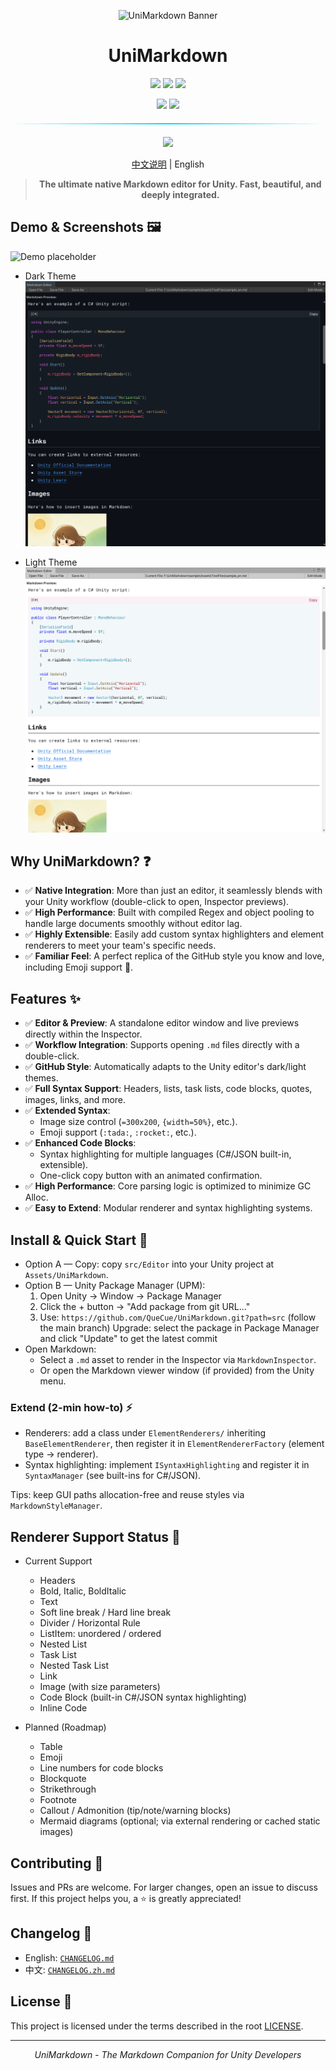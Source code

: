 <div align="center">

![UniMarkdown Banner](https://capsule-render.vercel.app/api?type=waving&color=gradient&height=120&text=UniMarkdown&fontAlign=50&fontAlignY=35&fontSize=40&animation=fadeIn)

# UniMarkdown
<p>
  <img src="https://img.shields.io/badge/Unity-2021.3%2B-4ecdc4?style=for-the-badge&logo=unity&logoColor=white&labelColor=1a1a2e"/>
  <img src="https://img.shields.io/badge/Editor-Extension-ff6b6b?style=for-the-badge&logo=unity&logoColor=white&labelColor=1a1a2e"/>
    <a href="LICENSE"><img src="https://img.shields.io/badge/License-MIT-yellow?style=for-the-badge&logoColor=white&labelColor=1a1a2e"/></a>
</p>
<p>
  <img src="https://img.shields.io/badge/C%23-Editor%20Tools-7289da?style=for-the-badge&logo=.Net&logoColor=white&labelColor=1a1a2e"/>
  <a href="https://unity.com"><img src="https://img.shields.io/badge/Made%20with-Unity-07c160?style=for-the-badge&logo=unity&logoColor=white&labelColor=1a1a2e"/></a>
</p>

<div align="center">
  <div style="width: 100%; height: 2px; margin: 20px 0; background: linear-gradient(90deg, transparent, #00d9ff, transparent);"></div>
</div>

<div align="center">
  <a href="#-quick-start" style="text-decoration: none;">
    <img src="https://img.shields.io/badge/Quick%20Start-Get%20Started%20Now-00d9ff?style=for-the-badge&logo=rocket&logoColor=white&labelColor=1a1a2e">
  </a>
</div>

<p/>
<p/>

[中文说明](./README.zh.md) | English

> **The ultimate native Markdown editor for Unity. Fast, beautiful, and deeply integrated.**

</div>

<!-- Dynamic badges (uncomment and replace OWNER/REPO after publishing)
[![Stars](https://img.shields.io/github/stars/OWNER/REPO?style=social)](https://github.com/OWNER/REPO/stargazers)
[![Issues](https://img.shields.io/github/issues/OWNER/REPO)](https://github.com/OWNER/REPO/issues)
[![Last Commit](https://img.shields.io/github/last-commit/OWNER/REPO)](https://github.com/OWNER/REPO/commits)
[![Release](https://img.shields.io/github/v/release/OWNER/REPO)](https://github.com/OWNER/REPO/releases)
-->

## Demo & Screenshots 🖼️

![Demo placeholder](image/preview.gif)
<div>
<p/>

- Dark Theme
![Preview dark placeholder](image/preview-dark.png)
<p/>

- Light Theme
![Preview light placeholder](image/preview-light.png)
</div>

## Why UniMarkdown? ❓

-   ✅ **Native Integration**: More than just an editor, it seamlessly blends with your Unity workflow (double-click to open, Inspector previews).
-   ✅ **High Performance**: Built with compiled Regex and object pooling to handle large documents smoothly without editor lag.
-   ✅ **Highly Extensible**: Easily add custom syntax highlighters and element renderers to meet your team's specific needs.
-   ✅ **Familiar Feel**: A perfect replica of the GitHub style you know and love, including Emoji support 🎉.


## Features ✨

-   ✅ **Editor & Preview**: A standalone editor window and live previews directly within the Inspector.
-   ✅ **Workflow Integration**: Supports opening `.md` files directly with a double-click.
-   ✅ **GitHub Style**: Automatically adapts to the Unity editor's dark/light themes.
-   ✅ **Full Syntax Support**: Headers, lists, task lists, code blocks, quotes, images, links, and more.
-   ✅ **Extended Syntax**:
    -   Image size control (`=300x200`, `{width=50%}`, etc.).
    -   Emoji support (`:tada:`, `:rocket:`, etc.).
-   ✅ **Enhanced Code Blocks**:
    -   Syntax highlighting for multiple languages (C#/JSON built-in, extensible).
    -   One-click copy button with an animated confirmation.
-   ✅ **High Performance**: Core parsing logic is optimized to minimize GC Alloc.
-   ✅ **Easy to Extend**: Modular renderer and syntax highlighting systems.


## Install & Quick Start 🚀

-   Option A — Copy: copy `src/Editor` into your Unity project at `Assets/UniMarkdown`.
-   Option B — Unity Package Manager (UPM):
    1. Open Unity → Window → Package Manager
    2. Click the + button → "Add package from git URL..."
    3. Use: `https://github.com/QueCue/UniMarkdown.git?path=src` (follow the main branch)
    Upgrade: select the package in Package Manager and click "Update" to get the latest commit
-   Open Markdown:
    -   Select a `.md` asset to render in the Inspector via `MarkdownInspector`.
    -   Or open the Markdown viewer window (if provided) from the Unity menu.

### Extend (2-min how-to) ⚡

-   Renderers: add a class under `ElementRenderers/` inheriting `BaseElementRenderer`, then register it in `ElementRendererFactory` (element type → renderer).
-   Syntax highlighting: implement `ISyntaxHighlighting` and register it in `SyntaxManager` (see built-ins for C#/JSON).

Tips: keep GUI paths allocation-free and reuse styles via `MarkdownStyleManager`.

## Renderer Support Status 🎯

- Current Support
  - Headers
  - Bold, Italic, BoldItalic
  - Text
  - Soft line break / Hard line break
  - Divider / Horizontal Rule
  - ListItem: unordered / ordered
  - Nested List
  - Task List
  - Nested Task List
  - Link
  - Image (with size parameters)
  - Code Block (built-in C#/JSON syntax highlighting)
  - Inline Code

- Planned (Roadmap)
  - Table
  - Emoji
  - Line numbers for code blocks
  - Blockquote
  - Strikethrough
  - Footnote
  - Callout / Admonition (tip/note/warning blocks)
  - Mermaid diagrams (optional; via external rendering or cached static images)


## Contributing 🤝

Issues and PRs are welcome. For larger changes, open an issue to discuss first. If this project helps you, a ⭐️ is greatly appreciated!


## Changelog 📝

- English: [`CHANGELOG.md`](./CHANGELOG.md)
- 中文: [`CHANGELOG.zh.md`](./CHANGELOG.zh.md)


## License 📄

This project is licensed under the terms described in the root [LICENSE](LICENSE).

---

<div align="center">

*UniMarkdown - The Markdown Companion for Unity Developers*

</div>
